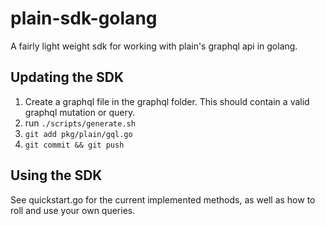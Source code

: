 # plain-sdk-golang
A fairly light weight sdk for working with plain's graphql api in golang.

## Updating the SDK
1. Create a graphql file in the graphql folder. This should contain a valid graphql mutation or query.
2. run `./scripts/generate.sh`
3. `git add pkg/plain/gql.go`
4. `git commit && git push`

## Using the SDK
See quickstart.go for the current implemented methods, as well as how to roll and use your own queries.
